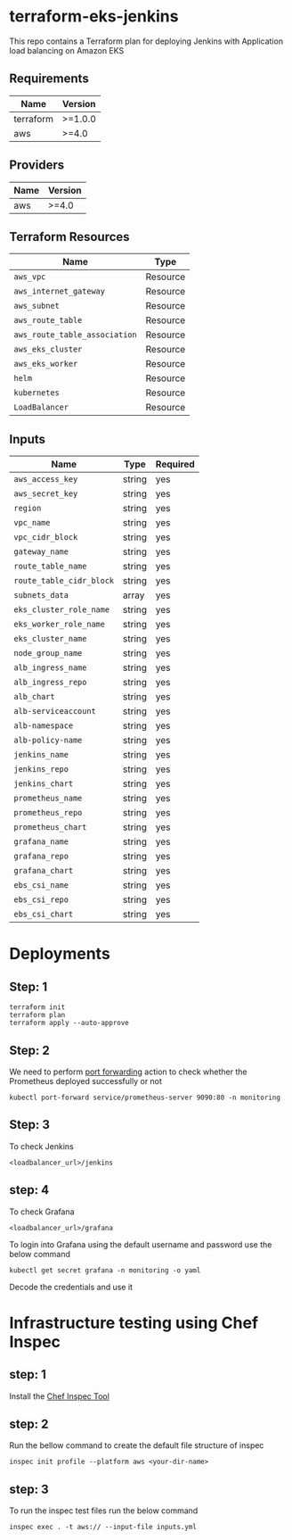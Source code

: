 # terraform-eks-jenkins

This repo contains a Terraform plan for deploying Jenkins with Application load balancing on Amazon EKS

## Requirements

| Name | Version |
| ---- | ------- |
| terraform | >=1.0.0 |
| aws | >=4.0 |

## Providers

|Name | Version |
| --- | ------- |
| aws | >=4.0 |

## Terraform Resources

| Name | Type |
| ---------| ------------|
| `aws_vpc` | Resource |
| `aws_internet_gateway` | Resource |
| `aws_subnet` | Resource |
| `aws_route_table` | Resource |
| `aws_route_table_association` | Resource |
| `aws_eks_cluster` | Resource |
| `aws_eks_worker` | Resource |
| `helm` | Resource |
| `kubernetes` | Resource |
| `LoadBalancer` | Resource |


## Inputs

| Name |  Type | Required|
| ---- |  ---- | ------- |
| `aws_access_key` |  string | yes
| `aws_secret_key` | string | yes |
| `region` | string | yes |
| `vpc_name` | string | yes |
| `vpc_cidr_block` | string | yes |
| `gateway_name` | string | yes |
| `route_table_name` | string | yes |
| `route_table_cidr_block` | string | yes |
| `subnets_data` | array | yes |
| `eks_cluster_role_name` | string | yes |
| `eks_worker_role_name`  | string | yes |
| `eks_cluster_name`  | string | yes |
| `node_group_name`  | string | yes |
| `alb_ingress_name`  | string | yes |
| `alb_ingress_repo`  | string | yes |
| `alb_chart`  | string | yes |
| `alb-serviceaccount`  | string | yes |
| `alb-namespace`  | string | yes |
| `alb-policy-name`  | string | yes |
| `jenkins_name`  | string | yes |
| `jenkins_repo`  | string | yes |
| `jenkins_chart`  | string | yes |
| `prometheus_name`  | string | yes |
| `prometheus_repo`  | string | yes |
| `prometheus_chart`  | string | yes |
| `grafana_name`  | string | yes |
| `grafana_repo`  | string | yes |
| `grafana_chart`  | string | yes |
| `ebs_csi_name`  | string | yes |
| `ebs_csi_repo`  | string | yes |
| `ebs_csi_chart`  | string | yes |

# Deployments

## Step: 1
```
terraform init
terraform plan 
terraform apply --auto-approve
```

## Step: 2
We need to perform [port forwarding](https://kubernetes.io/docs/tasks/access-application-cluster/port-forward-access-application-cluster/#forward-a-local-port-to-a-port-on-the-pod) action to check whether the Prometheus deployed successfully or not
```
kubectl port-forward service/prometheus-server 9090:80 -n monitoring
```

## Step: 3
To check Jenkins
```
<loadbalancer_url>/jenkins
```

## step: 4
To check Grafana
```
<loadbalancer_url>/grafana
```
To login into Grafana using the default username and password use the below command
```
kubectl get secret grafana -n monitoring -o yaml
```

Decode the credentials and use it


# Infrastructure testing using Chef Inspec

## step: 1
Install the [Chef Inspec Tool](https://docs.chef.io/inspec/install/)

## step: 2
Run the bellow command to create the default file structure of inspec
```
inspec init profile --platform aws <your-dir-name>
```

## step: 3
To run the inspec test files run the below command
```
inspec exec . -t aws:// --input-file inputs.yml
```